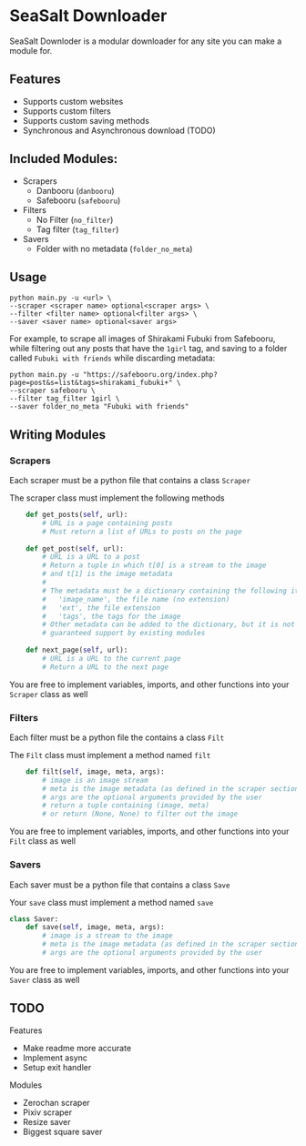 # SeaSalt Downloader

SeaSalt Downloder is a modular downloader for any site you can make a module for.

## Features
 * Supports custom websites
 * Supports custom filters
 * Supports custom saving methods
 * Synchronous and Asynchronous download (TODO)

## Included Modules:
* Scrapers
   * Danbooru (`danbooru`)
   * Safebooru (`safebooru`)
* Filters
   * No Filter (`no_filter`)
   * Tag filter (`tag_filter`)
* Savers
   * Folder with no metadata (`folder_no_meta`)

## Usage
```commandline
python main.py -u <url> \
--scraper <scraper name> optional<scraper args> \
--filter <filter name> optional<filter args> \
--saver <saver name> optional<saver args>
```
For example, to scrape all images of Shirakami Fubuki from Safebooru, while filtering out any posts that have the `1girl` tag, and saving to a folder called `Fubuki with friends` while discarding metadata:
```commandline
python main.py -u "https://safebooru.org/index.php?page=post&s=list&tags=shirakami_fubuki+" \
--scraper safebooru \
--filter tag_filter 1girl \
--saver folder_no_meta "Fubuki with friends"
```
## Writing Modules

### Scrapers
Each scraper must be a python file that contains a class `Scraper`

The scraper class must implement the following methods
```py
    def get_posts(self, url):
        # URL is a page containing posts
        # Must return a list of URLs to posts on the page
        
    def get_post(self, url):
        # URL is a URL to a post
        # Return a tuple in which t[0] is a stream to the image
        # and t[1] is the image metadata
        #
        # The metadata must be a dictionary containing the following items:
        #   'image_name', the file name (no extension)
        #   'ext', the file extension
        #   'tags', the tags for the image
        # Other metadata can be added to the dictionary, but it is not
        # guaranteed support by existing modules
        
    def next_page(self, url):
        # URL is a URL to the current page
        # Return a URL to the next page
```
You are free to implement variables, imports, and other functions into your `Scraper` class as well
### Filters
Each filter must be a python file the contains a class `Filt`

The `Filt` class must implement a method named `filt`
```py
    def filt(self, image, meta, args):
        # image is an image stream
        # meta is the image metadata (as defined in the scraper section)
        # args are the optional arguments provided by the user
        # return a tuple containing (image, meta)
        # or return (None, None) to filter out the image
```
You are free to implement variables, imports, and other functions into your `Filt` class as well

### Savers
Each saver must be a python file that contains a class `Save`

Your `save` class must implement a method named `save`
```py
class Saver:
    def save(self, image, meta, args):
        # image is a stream to the image
        # meta is the image metadata (as defined in the scraper section)
        # args are the optional arguments provided by the user
```
You are free to implement variables, imports, and other functions into your `Saver` class as well

## TODO
Features
* Make readme more accurate
* Implement async
* Setup exit handler

Modules
* Zerochan scraper
* Pixiv scraper
* Resize saver
* Biggest square saver